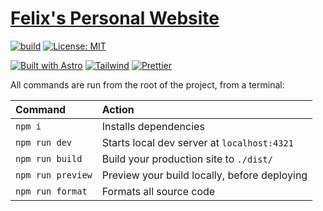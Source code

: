# [Felix's Personal Website](<[https://felangel.dev](https://felangel.dev)>)

[![build](https://github.com/felangel/felangel.dev/actions/workflows/main.yaml/badge.svg)](https://github.com/felangel/felangel.dev/actions/workflows/main.yaml)
[![License: MIT](https://img.shields.io/badge/license-MIT-purple.svg)](https://opensource.org/licenses/MIT)

[![Built with Astro](https://astro.badg.es/v2/built-with-astro/tiny.svg)](https://astro.build)
[![Tailwind](https://img.shields.io/badge/Tailwind_CSS-38B2AC?logo=tailwind-css&logoColor=white)](https://tailwindcss.com)
[![Prettier](https://img.shields.io/badge/prettier-1A2C34?logo=prettier&logoColor=F7BA3E)](https://prettier.io)

All commands are run from the root of the project, from a terminal:

| Command           | Action                                       |
| :---------------- | :------------------------------------------- |
| `npm i`           | Installs dependencies                        |
| `npm run dev`     | Starts local dev server at `localhost:4321`  |
| `npm run build`   | Build your production site to `./dist/`      |
| `npm run preview` | Preview your build locally, before deploying |
| `npm run format`  | Formats all source code                      |
